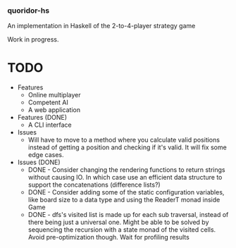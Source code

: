 ### quoridor-hs

An implementation in Haskell of the 2-to-4-player strategy game

Work in progress.

# TODO
- Features
    - Online multiplayer
    - Competent AI
    - A web application
- Features (DONE)
    - A CLI interface
- Issues
    - Will have to move to a method where you calculate valid positions
      instead of getting a position and checking if it's valid.
      It will fix some edge cases.
- Issues (DONE)
    - DONE - Consider changing the rendering functions to return strings without
      causing IO. In which case use an efficient data structure to support
      the concatenations (difference lists?)
    - DONE - Consider adding some of the static configuration variables, like
      board size to a data type and using the ReaderT monad inside Game
    - DONE - dfs's visited list is made up for each sub traversal, instead of
      there being just a universal one. Might be able to be solved by
      sequencing the recursion with a state monad of the visited cells.
      Avoid pre-optimization though. Wait for profiling results
